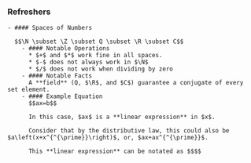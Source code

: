 ### Refreshers
	- #### Spaces of Numbers
	  
	  $$\N \subset \Z \subset Q \subset \R \subset C$$
		- #### Notable Operations
		  * $+$ and $*$ work fine in all spaces.
		  * $-$ does not always work in $\N$
		  * $/$ does not work when dividing by zero
		- #### Notable Facts
		  A **field** (Q, $\R$, and $C$) guarantee a conjugate of every set element.
		- #### Example Equation
		  $$ax=b$$
		  
		  In this case, $ax$ is a **linear expression** in $x$.
		  
		  Consider that by the distributive law, this could also be $a\left(x+x^{^{\prime}}\right)$, or, $ax+ax^{^{\prime}}$.
		  
		  This **linear expression** can be notated as $$$$